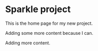 # Sparkle project

This is the home page for my new project.

Adding some more content because I can.

Adding more content.
